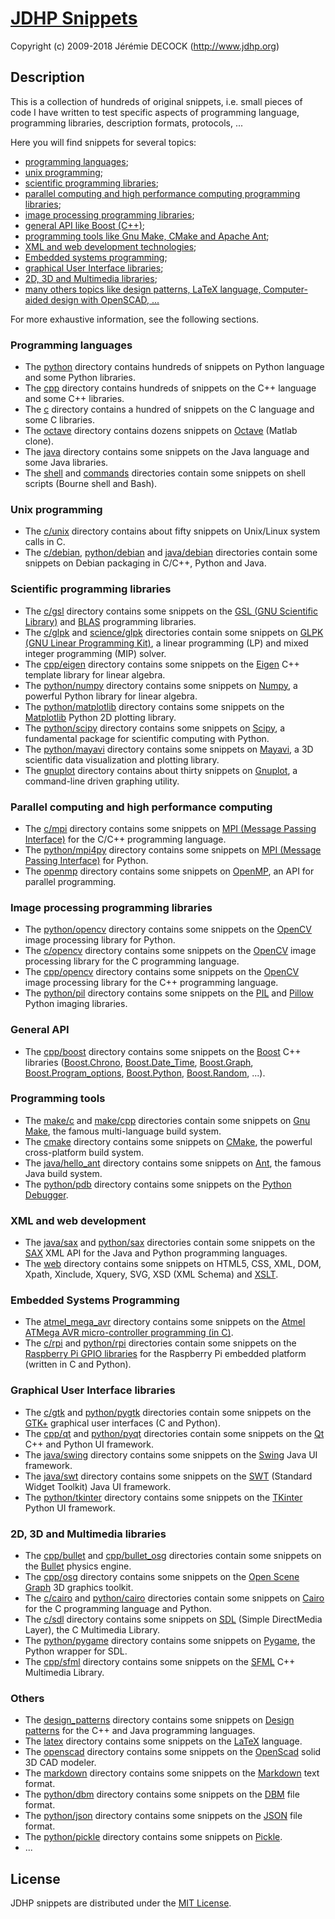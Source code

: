 # [JDHP Snippets](http://www.jdhp.org/projects_en.html#snippets)

Copyright (c) 2009-2018 Jérémie DECOCK (http://www.jdhp.org)

## Description

This is a collection of hundreds of original snippets, i.e. small pieces of
code I have written to test specific aspects of programming language,
programming libraries, description formats, protocols, ...

Here you will find snippets for several topics:

* [programming languages](#sec_lang);
* [unix programming](#sec_unix);
* [scientific programming libraries](#sec_sci);
* [parallel computing and high performance computing programming libraries](#sec_hpc);
* [image processing programming libraries](#sec_img);
* [general API like Boost (C++)](#sec_api);
* [programming tools like Gnu Make, CMake and Apache Ant](#sec_tools);
* [XML and web development technologies](#sec_web);
* [Embedded systems programming](#sec_embedded);
* [graphical User Interface libraries](#sec_gui);
* [2D, 3D and Multimedia libraries](#sec_2d3d);
* [many others topics like design patterns, LaTeX language, Computer-aided design with OpenSCAD, ...](#sec_others)

For more exhaustive information, see the following sections.

### <a name="sec_lang"></a>Programming languages

- The [python](https://github.com/jeremiedecock/snippets/tree/master/python) directory contains hundreds of snippets on Python language and some Python libraries.
- The [cpp](https://github.com/jeremiedecock/snippets/tree/master/cpp) directory contains hundreds of snippets on the C++ language and some C++ libraries.
- The [c](https://github.com/jeremiedecock/snippets/tree/master/c) directory contains a hundred of snippets on the C language and some C libraries.
- The [octave](https://github.com/jeremiedecock/snippets/tree/master/octave) directory contains dozens snippets on [Octave](http://www.gnu.org/software/octave/) (Matlab clone).
- The [java](https://github.com/jeremiedecock/snippets/tree/master/java) directory contains some snippets on the Java language and some Java libraries.
- The [shell](https://github.com/jeremiedecock/snippets/tree/master/shell) and [commands](https://github.com/jeremiedecock/snippets/tree/master/commands) directories contain some snippets on shell scripts (Bourne shell and Bash).

### <a name="sec_unix"></a>Unix programming

- The [c/unix](https://github.com/jeremiedecock/snippets/tree/master/c/unix) directory contains about fifty snippets on Unix/Linux system calls in C.
- The [c/debian](), [python/debian]() and [java/debian]() directories contain some snippets on Debian packaging in C/C++, Python and Java.

### <a name="sec_sci"></a>Scientific programming libraries

- The [c/gsl](https://github.com/jeremiedecock/snippets/tree/master/c/gsl) directory contains some snippets on the [GSL (GNU Scientific Library)](http://www.gnu.org/software/gsl/) and [BLAS](https://en.wikipedia.org/wiki/Basic_Linear_Algebra_Subprograms) programming libraries.
- The [c/glpk]() and [science/glpk](https://github.com/jeremiedecock/snippets/tree/master/science/glpk) directories contain some snippets on [GLPK (GNU Linear Programming Kit)](https://www.gnu.org/software/glpk/), a linear programming (LP) and mixed integer programming (MIP) solver.
- The [cpp/eigen](https://github.com/jeremiedecock/snippets/tree/master/cpp/eigen) directory contains some snippets on the [Eigen](http://eigen.tuxfamily.org) C++ template library for linear algebra.
- The [python/numpy](https://github.com/jeremiedecock/snippets/tree/master/python/numpy) directory contains some snippets on [Numpy](http://www.numpy.org/), a powerful Python library for linear algebra.
- The [python/matplotlib](https://github.com/jeremiedecock/snippets/tree/master/python/matplotlib) directory contains some snippets on the [Matplotlib](http://matplotlib.org/) Python 2D plotting library.
- The [python/scipy](https://github.com/jeremiedecock/snippets/tree/master/python/scipy) directory contains some snippets on [Scipy](http://www.scipy.org/), a fundamental package for scientific computing with Python.
- The [python/mayavi](https://github.com/jeremiedecock/snippets/tree/master/python/mayavi) directory contains some snippets on [Mayavi](http://code.enthought.com/projects/mayavi/), a 3D scientific data visualization and plotting library.
- The [gnuplot](https://github.com/jeremiedecock/snippets/tree/master/gnuplot) directory contains about thirty snippets on [Gnuplot](http://www.gnuplot.info/), a command-line driven graphing utility.

### <a name="sec_hpc"></a>Parallel computing and high performance computing

- The [c/mpi](https://github.com/jeremiedecock/snippets/tree/master/c/mpi) directory contains some snippets on [MPI (Message Passing Interface)](http://en.wikipedia.org/wiki/Message_Passing_Interface) for the C/C++ programming language.
- The [python/mpi4py](https://github.com/jeremiedecock/snippets/tree/master/python/mpi4py) directory contains some snippets on [MPI (Message Passing Interface)](http://en.wikipedia.org/wiki/Message_Passing_Interface) for Python.
- The [openmp](https://github.com/jeremiedecock/snippets/tree/master/openmp) directory contains some snippets on [OpenMP](http://openmp.org), an API for parallel programming.

### <a name="sec_img"></a>Image processing programming libraries

- The [python/opencv](https://github.com/jeremiedecock/snippets/tree/master/python/opencv) directory contains some snippets on the [OpenCV](http://opencv.org/) image processing library for Python.
- The [c/opencv](https://github.com/jeremiedecock/snippets/tree/master/c/opencv) directory contains some snippets on the [OpenCV](http://opencv.org/) image processing library for the C programming language.
- The [cpp/opencv](https://github.com/jeremiedecock/snippets/tree/master/cpp/opencv) directory contains some snippets on the [OpenCV](http://opencv.org/) image processing library for the C++ programming language.
- The [python/pil](https://github.com/jeremiedecock/snippets/tree/master/python/pil) directory contains some snippets on the [PIL](http://www.pythonware.com/products/pil/) and [Pillow](https://python-pillow.github.io/) Python imaging libraries.

### <a name="sec_api"></a>General API

- The [cpp/boost](https://github.com/jeremiedecock/snippets/tree/master/cpp/boost) directory contains some snippets on the [Boost](http://www.boost.org/) C++ libraries ([Boost.Chrono](http://www.boost.org/doc/libs/1_58_0/doc/html/chrono.html), [Boost.Date_Time](http://www.boost.org/doc/libs/1_58_0/doc/html/date_time.html), [Boost.Graph](http://www.boost.org/doc/libs/1_58_0/libs/graph/doc/index.html), [Boost.Program_options](http://www.boost.org/doc/libs/1_58_0/doc/html/program_options.html), [Boost.Python](http://www.boost.org/doc/libs/1_58_0/libs/python/doc/index.html), [Boost.Random](http://www.boost.org/doc/libs/1_58_0/doc/html/boost_random.html), ...).

### <a name="sec_tools"></a>Programming tools

- The [make/c](https://github.com/jeremiedecock/snippets/tree/master/c/hello) and [make/cpp](https://github.com/jeremiedecock/snippets/tree/master/cpp/hello) directories contain some snippets on [Gnu Make](http://www.gnu.org/software/make/), the famous multi-language build system.
- The [cmake](https://github.com/jeremiedecock/snippets/tree/master/cmake) directory contains some snippets on [CMake](http://www.cmake.org/), the powerful cross-platform build system.
- The [java/hello_ant](https://github.com/jeremiedecock/snippets/tree/master/java/hello_ant) directory contains some snippets on [Ant](http://ant.apache.org/), the famous Java build system.
- The [python/pdb](https://github.com/jeremiedecock/snippets/tree/master/python/pdb) directory contains some snippets on the [Python Debugger](https://docs.python.org/3/library/pdb.html).

### <a name="sec_web"></a>XML and web development

- The [java/sax](https://github.com/jeremiedecock/snippets/tree/master/java/sax) and [python/sax](https://github.com/jeremiedecock/snippets/tree/master/python/sax) directories contain some snippets on the [SAX](http://www.saxproject.org/) XML API for the Java and Python programming languages.
- The [web](https://github.com/jeremiedecock/snippets/tree/master/web) directory contains some snippets on HTML5,
    CSS,
    XML,
    DOM,
    Xpath,
    Xinclude,
    Xquery,
    SVG,
    XSD (XML Schema)
    and
    [XSLT](http://en.wikipedia.org/wiki/Extensible_Stylesheet_Language_Transformations).

### <a name="sec_embedded"></a>Embedded Systems Programming

- The [atmel_mega_avr](https://github.com/jeremiedecock/snippets/tree/master/atmel_mega_avr) directory contains some snippets on the [Atmel ATMega AVR micro-controller programming (in C)](http://www.atmel.com/products/microcontrollers/).
- The [c/rpi]() and [python/rpi]() directories contain some snippets on the [Raspberry Pi GPIO libraries](http://www.raspberrypi.org/documentation/usage/gpio/) for the Raspberry Pi embedded platform (written in C and Python).

### <a name="sec_gui"></a>Graphical User Interface libraries

- The [c/gtk](https://github.com/jeremiedecock/snippets/tree/master/c/gtk) and [python/pygtk](https://github.com/jeremiedecock/snippets/tree/master/python/pygtk) directories contain some snippets on the [GTK+](http://www.gtk.org/) graphical user interfaces (C and Python).
- The [cpp/qt](https://github.com/jeremiedecock/snippets/tree/master/cpp/qt) and [python/pyqt](https://github.com/jeremiedecock/snippets/tree/master/python/pyqt) directories contain some snippets on the [Qt](http://qt-project.org/) C++ and Python UI framework.
- The [java/swing](https://github.com/jeremiedecock/snippets/tree/master/java/swing) directory contains some snippets on the [Swing](http://docs.oracle.com/javase/6/docs/technotes/guides/swing/) Java UI framework.
- The [java/swt](https://github.com/jeremiedecock/snippets/tree/master/java/swt) directory contains some snippets on the [SWT](http://www.eclipse.org/swt/) (Standard Widget Toolkit) Java UI framework.
- The [python/tkinter](https://github.com/jeremiedecock/snippets/tree/master/python/tkinter) directory contains some snippets on the [TKinter](https://docs.python.org/2/library/tkinter.html) Python UI framework.

### <a name="sec_2d3d"></a>2D, 3D and Multimedia libraries

- The [cpp/bullet](https://github.com/jeremiedecock/snippets/tree/master/cpp/bullet) and [cpp/bullet_osg](https://github.com/jeremiedecock/snippets/tree/master/cpp/bullet_osg) directories contain some snippets on the [Bullet](http://bulletphysics.org) physics engine.
- The [cpp/osg](https://github.com/jeremiedecock/snippets/tree/master/cpp/osg) directory contains some snippets on the [Open Scene Graph](http://www.openscenegraph.org/) 3D graphics toolkit.
- The [c/cairo]() and [python/cairo](https://github.com/jeremiedecock/snippets/tree/master/python/cairo) directories contain some snippets on [Cairo](http://cairographics.org/) for the C programming language and Python.
- The [c/sdl]() directory contains some snippets on [SDL](https://www.libsdl.org/) (Simple DirectMedia Layer), the C Multimedia Library.
- The [python/pygame](https://github.com/jeremiedecock/snippets/tree/master/python/pygame) directory contains some snippets on [Pygame](http://www.pygame.org), the Python wrapper for SDL.
- The [cpp/sfml](https://github.com/jeremiedecock/snippets/tree/master/cpp/sfml) directory contains some snippets on the [SFML](http://www.sfml-dev.org) C++ Multimedia Library.

### <a name="sec_others"></a>Others

- The [design_patterns](https://github.com/jeremiedecock/snippets/tree/master/design_patterns) directory contains some snippets on [Design patterns](http://en.wikipedia.org/wiki/Software_design_pattern) for the C++ and Java programming languages.
- The [latex](https://github.com/jeremiedecock/snippets/tree/master/latex) directory contains some snippets on the [LaTeX](http://en.wikipedia.org/wiki/LaTeX) language.
- The [openscad](https://github.com/jeremiedecock/snippets/tree/master/openscad) directory contains some snippets on the [OpenScad](http://www.openscad.org/) solid 3D CAD modeler.
- The [markdown](https://github.com/jeremiedecock/snippets/tree/master/markdown) directory contains some snippets on the [Markdown](http://en.wikipedia.org/wiki/Markdown) text format.
- The [python/dbm](https://github.com/jeremiedecock/snippets/tree/master/python/dbm) directory contains some snippets on the [DBM](http://en.wikipedia.org/wiki/Dbm) file format.
- The [python/json](https://github.com/jeremiedecock/snippets/tree/master/python/json) directory contains some snippets on the [JSON](http://en.wikipedia.org/wiki/JSON) file format.
- The [python/pickle](https://github.com/jeremiedecock/snippets/tree/master/python/pickle) directory contains some snippets on [Pickle](https://docs.python.org/2/library/pickle.html).
- ...

## License

JDHP snippets are distributed under the [MIT License](http://opensource.org/licenses/MIT).
